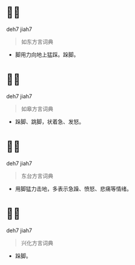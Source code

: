 # 𨁽脚
deh7 jiah7
> 如东方言词典
- 脚用力向地上猛踩。跺脚。

# 𨁽脚
deh7 jiah7
> 如皋方言词典
- 跺脚、跳脚，状着急、发怒。

# 𨁽脚
deh7 jiah7
> 东台方言词典
- 用脚猛力击地，多表示急躁、愤怒、悲痛等情绪。

# 𨁽脚
deh7 jiah7
> 兴化方言词典
- 跺脚。
